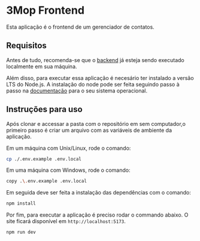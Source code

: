 # 3Mop Frontend

Esta aplicação é o frontend de um gerenciador de contatos.

## Requisitos

Antes de tudo, recomenda-se que o [backend](https://github.com/brGuirra/3mop-backend) já esteja sendo executado localmente
em sua máquina.

Além disso, para executar essa aplicação é necesário ter instalado a versão
LTS do Node.js. A instalação do node pode ser feita seguindo passo à passo
na [documentação](https://nodejs.org/en/download) para o seu sistema operacional.

## Instruções para uso

Após clonar e accessar a pasta com o repositório em sem computador,o primeiro
passo é criar um arquivo com as variáveis de ambiente da aplicação.

Em um máquina com Unix/Linux, rode o comando:

```bash
cp ./.env.example .env.local
```

Em uma máquina com Windows, rode o comando:

```bash
copy .\.env.example .env.local
```

Em seguida deve ser feita a instalação das dependências com o comando:

```bash
npm install
```

Por fim, para executar a aplicação é preciso rodar o commando abaixo.
O site ficará disponível em `http://localhost:5173`.

```bash
npm run dev
```
